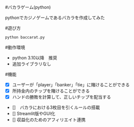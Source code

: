 #バカラゲーム(python)

pythonでカジノゲームであるバカラを作成してみた

#遊び方
```bash
python baccarat.py
```

#動作環境
- python 3.10以降　推奨
- 追加ライブラリなし



#機能
- [X] ユーザーが「player」「banker」「tie」に賭けることができる
- [X] 所持金内のチップを賭けることができる
- [X] ハンドの勝敗を計算して、正しいチップを配当する
- []　バカラにおける3枚目を引くルールの搭載
- [] Streamlit版やGUI化
- [] 収益化のためのアフィリエイト連携


